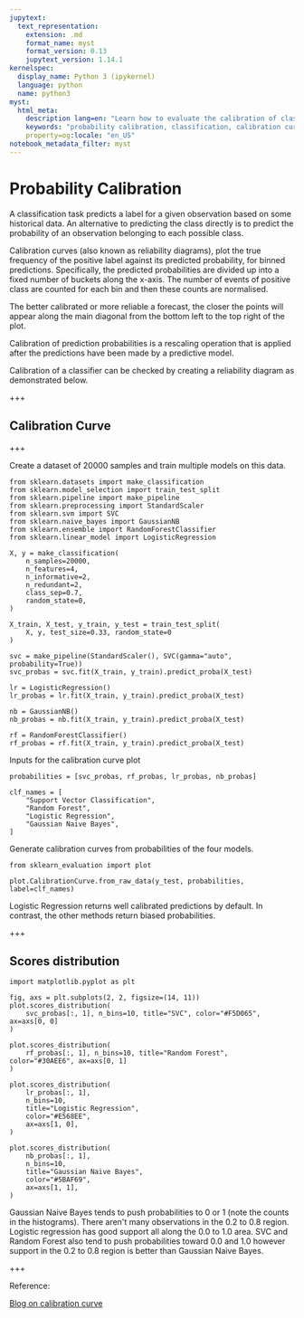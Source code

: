```yaml
---
jupytext:
  text_representation:
    extension: .md
    format_name: myst
    format_version: 0.13
    jupytext_version: 1.14.1
kernelspec:
  display_name: Python 3 (ipykernel)
  language: python
  name: python3
myst:
  html_meta:
    description lang=en: "Learn how to evaluate the calibration of classification models using calibration curves and score distributions, and compare the performance of Support Vector Classification, Random Forest, Logistic Regression, and Gaussian Naive Bayes classifiers."
    keywords: "probability calibration, classification, calibration curves, score distributions, Support Vector Classification, Random Forest, Logistic Regression, Gaussian Naive Bayes, machine learning, model evaluation, reliability diagrams"
    property=og:locale: "en_US" 
notebook_metadata_filter: myst
---
```


# Probability Calibration

A classification task predicts a label for a given observation based on some historical data. An alternative to predicting the class directly is to predict the probability of an observation belonging to each possible class.

Calibration curves (also known as reliability diagrams), plot the true frequency of the positive label against its predicted probability, for binned predictions. Specifically, the predicted probabilities are divided up into a fixed number of buckets along the x-axis. The number of events of positive class are counted for each bin and then these counts are normalised.

The better calibrated or more reliable a forecast, the closer the points will appear along the main diagonal from the bottom left to the top right of the plot.

Calibration of prediction probabilities is a rescaling operation that is applied after the predictions have been made by a predictive model.

Calibration of a classifier can be checked by creating a reliability diagram as demonstrated below.

+++

## Calibration Curve

+++

Create a dataset of 20000 samples and train multiple models on this data.

```{code-cell} ipython3
from sklearn.datasets import make_classification
from sklearn.model_selection import train_test_split
from sklearn.pipeline import make_pipeline
from sklearn.preprocessing import StandardScaler
from sklearn.svm import SVC
from sklearn.naive_bayes import GaussianNB
from sklearn.ensemble import RandomForestClassifier
from sklearn.linear_model import LogisticRegression

X, y = make_classification(
    n_samples=20000,
    n_features=4,
    n_informative=2,
    n_redundant=2,
    class_sep=0.7,
    random_state=0,
)

X_train, X_test, y_train, y_test = train_test_split(
    X, y, test_size=0.33, random_state=0
)

svc = make_pipeline(StandardScaler(), SVC(gamma="auto", probability=True))
svc_probas = svc.fit(X_train, y_train).predict_proba(X_test)

lr = LogisticRegression()
lr_probas = lr.fit(X_train, y_train).predict_proba(X_test)

nb = GaussianNB()
nb_probas = nb.fit(X_train, y_train).predict_proba(X_test)

rf = RandomForestClassifier()
rf_probas = rf.fit(X_train, y_train).predict_proba(X_test)
```

Inputs for the calibration curve plot

```{code-cell} ipython3
probabilities = [svc_probas, rf_probas, lr_probas, nb_probas]

clf_names = [
    "Support Vector Classification",
    "Random Forest",
    "Logistic Regression",
    "Gaussian Naive Bayes",
]
```

Generate calibration curves from probabilities of the four models.

```{code-cell} ipython3
from sklearn_evaluation import plot

plot.CalibrationCurve.from_raw_data(y_test, probabilities, label=clf_names)
```

Logistic Regression returns well calibrated predictions by default. In contrast, the other methods return biased probabilities.

+++

## Scores distribution

```{code-cell} ipython3
import matplotlib.pyplot as plt

fig, axs = plt.subplots(2, 2, figsize=(14, 11))
plot.scores_distribution(
    svc_probas[:, 1], n_bins=10, title="SVC", color="#F5D065", ax=axs[0, 0]
)

plot.scores_distribution(
    rf_probas[:, 1], n_bins=10, title="Random Forest", color="#30AEE6", ax=axs[0, 1]
)

plot.scores_distribution(
    lr_probas[:, 1],
    n_bins=10,
    title="Logistic Regression",
    color="#E568EE",
    ax=axs[1, 0],
)

plot.scores_distribution(
    nb_probas[:, 1],
    n_bins=10,
    title="Gaussian Naive Bayes",
    color="#5BAF69",
    ax=axs[1, 1],
)
```

Gaussian Naive Bayes tends to push probabilities to 0 or 1 (note the counts in the histograms). There aren't many observations in the 0.2 to 0.8 region. Logistic regression has good support all along the 0.0 to 1.0 area. SVC and Random Forest also tend to push probabilities toward 0.0 and 1.0 however support in the 0.2 to 0.8 region is better than Gaussian Naive Bayes.

+++

Reference:

[Blog on calibration curve ](https://ploomber.io/blog/calibration-curve/)
